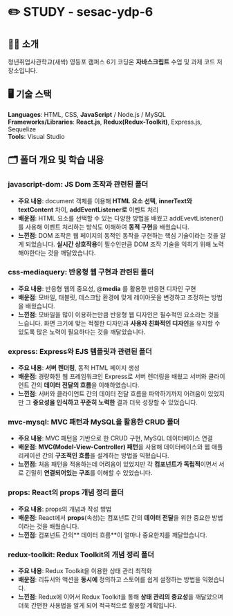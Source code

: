 # ✏️ STUDY - sesac-ydp-6

## 👋🏻 소개
청년취업사관학교(새싹) 영등포 캠퍼스 6기 코딩온 **자바스크립트** 수업 및 과제 코드 저장소입니다.

## 🖥️ 기술 스택
**Languages**: HTML, CSS, **JavaScript** / Node.js / MySQL <br>
**Frameworks/Libraries**: **React.js**, **Redux(Redux-Toolkit)**, Express.js, Sequelize <br>
**Tools**: Visual Studio

## 🗂️ 폴더 개요 및 학습 내용
### javascript-dom: JS Dom 조작과 관련된 폴더
- **주요 내용**: document 객체를 이용해 **HTML 요소 선택**, **innerText와** **textContent** 차이, **addEventListener로** 이벤트 처리
- **배운점**: HTML 요소를 선택할 수 있는 다양한 방법을 배웠고 addEvevtListener()를 사용해 이벤트 처리하는 방식도 이해하여 **동적 구현**을 배웠습니다.
- **느낀점**: DOM 조작은 웹 페이지의 동적인 동작을 구현하는 핵심 기술이라는 것을 알게 되었습니다. **실시간 상호작용**이 필수인만큼 DOM 조작 기술을 익히기 위해 노력해야한다는 것을 깨달았습니다.

### css-mediaquery: 반응형 웹 구현과 관련된 폴더
- **주요 내용**: 반응형 웹의 중요성, @**media** 를 활용한 반응현 디자인 구현
- **배운점**: 모바일, 태블릿, 데스크탑 환경에 맞게 레이아웃을 변경하고 조정하는 방법을 배웠습니다.
- **느낀점**: 모바일을 많이 이용하는만큼 반응형 웹 디자인은 필수적인 요소라는 것을 느습니다. 화면 크기에 맞는 적절한 디자인과 **사용자 친화적인 디자인**을 유지할 수 있도록 많은 노력이 필요하다는 것을 깨달았습니다.

### express: Express와 EJS 템플릿과 관련된 폴더
- **주요 내용**: **서버 렌더링**, 동적 HTML 페이지 생성
- **배운점**: 경량화된 웹 프레임워크인 Express로 서버 렌더링을 배웠고 서버와 클라이언트 간의 **데이터 전달의 흐름**을 이해하였습니다.
- **느낀점**: 서버와 클라이언트 간의 데이터 전달 흐름을 파악하기까지 어려움이 있었지만 그 **중요성을 인식하고 꾸준히 노력한** 결과 더욱 성장할 수 있었습니다.

### mvc-mysql: MVC 패턴과 MySQL을 활용한 CRUD 폴더
- **주요 내용**: MVC 패턴을 기반으로 한 CRUD 구현, MySQL 데이터베이스 연결
- **배운점**: **MVC(Model-View-Controller) 패턴**을 사용해 데이터베이스와 웹 애플리케이션 간의 **구조적인 흐름**을 설계하는 방법을 익혔습니다.
- **느낀점**: 처음 패턴을 적용하는데 어려움이 있었지만 각 **컴포넌트가 독립적**이면서 서로 긴밀히 **연결되어있는 구조**를 이해할 수 있었습니다.

### props: React의 props 개념 정리 폴더
- **주요 내용**: props의 개념과 작성 방법
- **배운점**: React에서 **props**(속성)는 컴포넌트 간의 **데이터 전달**을 위한 중요한 방법이라는 것을 배웠습니다.
- **느낀점**: 컴포넌트 간의** 데이터 흐름**이 얼마나 중요한지를 깨달았습니다.

### redux-toolkit: Redux Toolkit의 개념 정리 폴더
- **주요 내용**: Redux Toolkit을 이용한 상태 관리 최적화
- **배운점**: 리듀서와 액션을 **동시에** 정의하고 스토어를 쉽게 설정하는 방법을 익혔습니다.
- **느낀점**: Redux에 이어서 Redux Toolkit을 통해 **상태 관리의 중요성**을 깨달았으며 더욱 간편한 사용법을 알게 되어 적극적으로 활용할 계획입니다.
